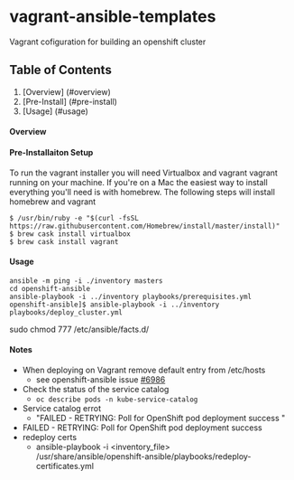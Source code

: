 # vagrant-ansible-templates
Vagrant cofiguration for building an openshift cluster

## Table of Contents

1. [Overview] (#overview)
2. [Pre-Install] (#pre-install)
3. [Usage] (#usage)


#### Overview


#### Pre-Installaiton Setup

To run the vagrant installer you will need Virtualbox and vagrant vagrant running on your machine. If you're on a Mac the easiest way to install everything you'll need is with homebrew.  The following steps will install homebrew and vagrant

    $ /usr/bin/ruby -e "$(curl -fsSL https://raw.githubusercontent.com/Homebrew/install/master/install)"
    $ brew cask install virtualbox
    $ brew cask install vagrant


#### Usage

    ansible -m ping -i ./inventory masters
    cd openshift-ansible
    ansible-playbook -i ../inventory playbooks/prerequisites.yml
    openshift-ansible]$ ansible-playbook -i ../inventory playbooks/deploy_cluster.yml

sudo chmod 777 /etc/ansible/facts.d/

#### Notes

  - When deploying on Vagrant remove default entry from /etc/hosts
    - see openshift-ansible issue [#6986](https://github.com/openshift/openshift-ansible/issues/6986)
  - Check the status of the service catalog
    - `oc describe pods -n kube-service-catalog`
  - Service catalog errot
    - "FAILED - RETRYING: Poll for OpenShift pod deployment success  "
  - FAILED - RETRYING: Poll for OpenShift pod deployment success
  - redeploy certs
    - ansible-playbook -i <inventory_file> \
    /usr/share/ansible/openshift-ansible/playbooks/redeploy-certificates.yml
    
